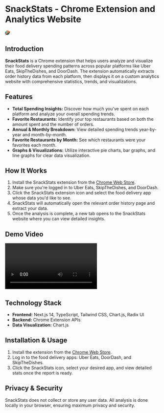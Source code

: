 # SnackStats - Chrome Extension and Analytics Website

![SnackStats Logo](logo16.png)

## Introduction
**SnackStats** is a Chrome extension that helps users analyze and visualize their food delivery spending patterns across popular platforms like Uber Eats, SkipTheDishes, and DoorDash. The extension automatically extracts order history data from each platform, then displays it on a custom analytics website with comprehensive statistics, trends, and visualizations.

## Features
- **Total Spending Insights:** Discover how much you've spent on each platform and analyze your overall spending trends.
- **Favorite Restaurants:** Identify your top restaurants based on both the amount spent and the number of orders.
- **Annual & Monthly Breakdown:** View detailed spending trends year-by-year and month-by-month.
- **Favorite Restaurants by Month:** See which restaurants were your favorites each month.
- **Graphs & Visualizations:** Utilize interactive pie charts, bar graphs, and line graphs for clear data visualization.

## How It Works
1. Install the SnackStats extension from the [Chrome Web Store](https://chromewebstore.google.com/detail/snackstats-%E2%80%93-track-your-f/dpamdjimipnebihinoccnfehkohpeagh).
2. Make sure you're logged in to Uber Eats, SkipTheDishes, and DoorDash.
3. Click the SnackStats extension icon and select the food delivery app whose data you'd like to see.
4. SnackStats will automatically open the relevant order history page and extract your data.
5. Once the analysis is complete, a new tab opens to the SnackStats website where you can view detailed insights.

## Demo Video
![Demo Video](demo-video.mp4)


## Technology Stack
- **Frontend:** Next.js 14, TypeScript, Tailwind CSS, Chart.js, Radix UI
- **Backend:** Chrome Extension APIs
- **Data Visualization:** Chart.js

## Installation & Usage
1. Install the extension from the [Chrome Web Store](https://chromewebstore.google.com/detail/snackstats-%E2%80%93-track-your-f/dpamdjimipnebihinoccnfehkohpeagh).
2. Log in to the food delivery apps: Uber Eats, DoorDash, and SkipTheDishes.
3. Click the SnackStats icon, select your desired app, and view detailed stats once the report is ready.

## Privacy & Security
SnackStats does not collect or store any user data. All analysis is done locally in your browser, ensuring maximum privacy and security.

